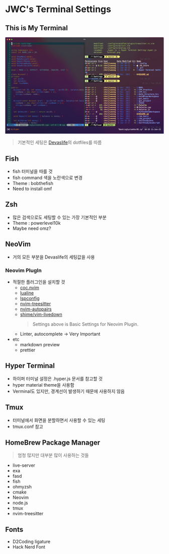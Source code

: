 # JWC's Terminal Settings

## This is My Terminal

![Terminal](Terminal.png)

> 기본적인 세팅은 [Devaslife](https://www.youtube.com/c/devaslife)의 dotfiles를 따름

## Fish

- fish 터미널을 따를 것
- fish command 색을 노란색으로 변경
- Theme : bobthefish
- Need to install omf

## Zsh

- 많은 검색으로도 세팅할 수 있는 가장 기본적인 부분
- Theme : powerlevel10k
- Maybe need omz?

## NeoVim

- 거의 모든 부분을 Devaslife의 세팅값을 사용

### Neovim PlugIn

- 적절한 플러그인을 설치할 것
  - [coc.nvim](https://www.google.com/url?sa=t&rct=j&q=&esrc=s&source=web&cd=&cad=rja&uact=8&ved=2ahUKEwiys8SY3Lj1AhU5k1YBHWVyAoIQFnoECAoQAQ&url=https%3A%2F%2Fgithub.com%2Fneoclide%2Fcoc.nvim&usg=AOvVaw214RIV-Y9fpZq5BUYl5Wf-)
  - [lualine](https://www.google.com/url?sa=t&rct=j&q=&esrc=s&source=web&cd=&cad=rja&uact=8&ved=2ahUKEwj0_oGg3Lj1AhV4lFYBHSRSA4MQFnoECAgQAQ&url=https%3A%2F%2Fgithub.com%2Fnvim-lualine%2Flualine.nvim&usg=AOvVaw3sVtTIJ_Ts3zePnGLBpCs8)
  - [lspconfig](https://www.google.com/url?sa=t&rct=j&q=&esrc=s&source=web&cd=&cad=rja&uact=8&ved=2ahUKEwjThNuq3Lj1AhXzk1YBHf8AA4IQFnoECAkQAQ&url=https%3A%2F%2Fwww.ispconfig.org%2F&usg=AOvVaw22JnOOURKrc0azjeBUX4mL)
  - [nvim-treesitter](https://www.google.com/url?sa=t&rct=j&q=&esrc=s&source=web&cd=&ved=2ahUKEwiFqfK03Lj1AhXes1YBHYaxD4IQFnoECAsQAQ&url=https%3A%2F%2Fgithub.com%2Fnvim-treesitter%2Fnvim-treesitter&usg=AOvVaw2MPp9qvojqEWBxOey0bb15)
  - [nvim-autopairs](https://www.google.com/url?sa=t&rct=j&q=&esrc=s&source=web&cd=&cad=rja&uact=8&ved=2ahUKEwjwybS-3Lj1AhXUs1YBHRIWCoMQFnoECAYQAQ&url=https%3A%2F%2Fgithub.com%2Fwindwp%2Fnvim-autopairs&usg=AOvVaw2lbuD1x4Z5GrAQ8NmwPcae)
  - [shime/vim-livedown](https://www.google.com/url?sa=t&rct=j&q=&esrc=s&source=web&cd=&cad=rja&uact=8&ved=2ahUKEwiyj-TH3Lj1AhU8s1YBHUyOBoMQFnoECAYQAQ&url=https%3A%2F%2Fgithub.com%2Fshime%2Fvim-livedown&usg=AOvVaw0HYwBis1H4hvu_SHHm3sP9)
    > Settings above is Basic Settings for Neovim Plugin.
  - Linter, autocomplete -> Very Important
- etc
  - markdown preview
  - prettier

## Hyper Terminal

- 하이퍼 터미널 설정은 .hyper.js 문서를 참고할 것
- hyper material theme을 사용함
- Verminal도 있지만, 경계선이 발생하기 때문에 사용하지 않음

## Tmux

- 터미널에서 화면을 분할하면서 사용할 수 있는 세팅
- tmux.conf 참고

## HomeBrew Package Manager

> 엄청 많지만 대부분 많이 사용하는 것들

- live-server
- exa
- fasd
- fish
- ohmyzsh
- cmake
- Neovim
- node.js
- tmux
- nvim-treesitter

## Fonts

- D2Coding ligature
- Hack Nerd Font
